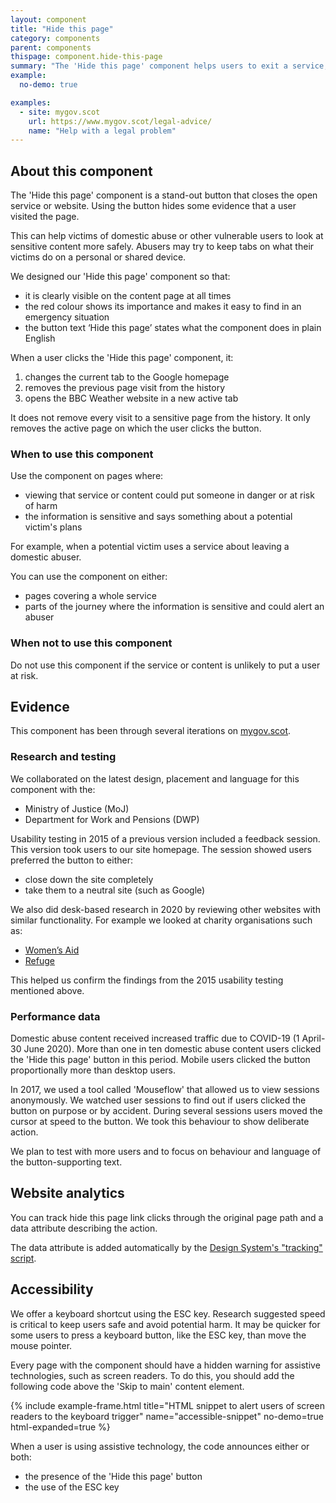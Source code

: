 ```yaml
---
layout: component
title: "Hide this page"
category: components
parent: components
thispage: component.hide-this-page
summary: "The 'Hide this page' component helps users to exit a service, website or application quickly and safely."
example:
  no-demo: true

examples:
  - site: mygov.scot
    url: https://www.mygov.scot/legal-advice/
    name: "Help with a legal problem"
---
```


## About this component

The 'Hide this page' component is a stand-out button that closes the open service or website. Using the button hides some evidence that a user visited the page.

This can help victims of domestic abuse or other vulnerable users to look at sensitive content more safely. Abusers may try to keep tabs on what their victims do on a personal or shared device.

We designed our 'Hide this page' component so that:
- it is clearly visible on the content page at all times
- the red colour shows its importance and makes it easy to find in an emergency situation
- the button text ‘Hide this page’ states what the component does in plain English

When a user clicks the 'Hide this page' component, it:
1. changes the current tab to the Google homepage 
1. removes the previous page visit from the history 
1. opens the BBC Weather website in a new active tab

It does not remove every visit to a sensitive page from the history. It only removes the active page on which the user clicks the button.

### When to use this component

Use the component on pages where:
- viewing that service or content could put someone in danger or at risk of harm 
- the information is sensitive and says something about a potential victim's plans

For example, when a potential victim uses a service about leaving a domestic abuser.

You can use the component on either:
- pages covering a whole service
- parts of the journey where the information is sensitive and could alert an abuser

### When not to use this component

Do not use this component if the service or content is unlikely to put a user at risk.

## Evidence

This component has been through several iterations on [mygov.scot](http://www.mygov.scot).

### Research and testing

We collaborated on the latest design, placement and language for this component with the:
- Ministry of Justice (MoJ)
- Department for Work and Pensions (DWP) 

Usability testing in 2015 of a previous version included a feedback session. This version took users to our site homepage. The session showed users preferred the button to either:
- close down the site completely
- take them to a neutral site (such as Google)


We also did desk-based research in 2020 by reviewing other websites with similar functionality. For example we looked at charity organisations such as:
- [Women’s Aid](https://www.womensaid.org.uk/)
- [Refuge](https://www.refuge.org.uk/)

This helped us confirm the findings from the 2015 usability testing mentioned above.

### Performance data

Domestic abuse content received increased traffic due to COVID-19 (1 April-30 June 2020). More than one in ten domestic abuse content users clicked the 'Hide this page' button in this period. Mobile users clicked the button proportionally more than desktop users.

In 2017, we used a tool called 'Mouseflow' that allowed us to view sessions anonymously. We watched user sessions to find out if users clicked the button on purpose or by accident. During several sessions users moved the cursor at speed to the button. We took this behaviour to show deliberate action.

We plan to test with more users and to focus on behaviour and language of the button-supporting text.

## Website analytics

You can track hide this page link clicks through the original page path and a data attribute describing the action.

The data attribute is added automatically by the [Design System's "tracking" script](/get-started/tracking/#hide-this-page).

## Accessibility 

We offer a keyboard shortcut using the ESC key. Research suggested speed is critical to keep users safe and avoid potential harm. It may be quicker for some users to press a keyboard button, like the ESC key, than move the mouse pointer.

Every page with the component should have a hidden warning for assistive technologies, such as screen readers. To do this, you should add the following code above the 'Skip to main' content element.

{% include example-frame.html title="HTML snippet to alert users of screen readers to the keyboard trigger" name="accessible-snippet" no-demo=true html-expanded=true %}

When a user is using assistive technology, the code announces either or both:
- the presence of the 'Hide this page' button
- the use of the ESC key
